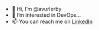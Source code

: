 - 👋 Hi, I’m @avurlerby
- 👀 I’m interested in DevOps...
- 📫 You can reach me on [LinkedIn](https://www.linkedin.com/in/omotoso-afolabi/)

<!---
avurlerby/avurlerby is a ✨ special ✨ repository because its `README.md` (this file) appears on your GitHub profile.
You can click the Preview link to take a look at your changes.
--->
